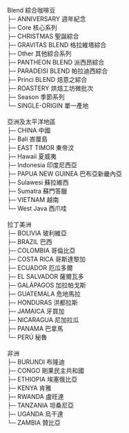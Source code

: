 Blend 綜合咖啡豆<br>
 ├─ ANNIVERSARY 週年紀念<br>
 ├─ Core 核心系列<br>
 ├─ CHRISTMAS 聖誕綜合<br>
 ├─ GRAVITAS BLEND 格拉維塔綜合<br>
 ├─ Other 其他綜合系列<br>
 ├─ PANTHEON BLEND 派西昂綜合<br>
 ├─ PARADEISI BLEND 帕拉迪西綜合<br>
 ├─ Princi BLEND 焙意之綜合<br>
 ├─ ROASTERY 烘焙工坊微批次<br>
 ├─ Season 季節系列<br>
 └─ SINGLE-ORIGIN 單一產地<br>
<br>
亞洲及太平洋地區<br>
 ├─ CHINA 中國<br>
 ├─ Bali 峇厘島<br>
 ├─ EAST TIMOR 東帝汶<br>
 ├─ Hawaii 夏威夷<br>
 ├─ Indonesia 印度尼西亞<br>
 ├─ PAPUA NEW GUINEA 巴布亞新畿內亞<br>
 ├─ Sulawesi 蘇拉維西<br>
 ├─ Sumatra 蘇門答臘<br>
 ├─ VIETNAM 越南<br>
 └─ West Java 西爪哇<br>
<br>
拉丁美洲<br>
 ├─ BOLIVIA 玻利維亞<br>
 ├─ BRAZIL 巴西<br>
 ├─ COLOMBIA 哥倫比亞<br>
 ├─ COSTA RICA 哥斯達黎加<br>
 ├─ ECUADOR 厄瓜多爾<br>
 ├─ EL SALVADOR 薩爾瓦多<br>
 ├─ GALÁPAGOS 加拉帕戈斯<br>
 ├─ GUATEMALA 危地馬拉<br>
 ├─ HONDURAS 洪都拉斯<br>
 ├─ JAMAICA 牙買加<br>
 ├─ NICARAGUA 尼加拉瓜<br>
 ├─ PANAMA 巴拿馬<br>
 └─ PERÚ 秘魯<br>
<br>
非洲<br>
 ├─ BURUNDI 布隆迪<br>
 ├─ CONGO 剛果民主共和國<br>
 ├─ ETHIOPIA 埃塞俄比亞<br>
 ├─ KENYA 肯雅<br>
 ├─ RWANDA 盧旺達<br>
 ├─ TANZANIA 坦桑尼亞<br>
 ├─ UGANDA 烏干達<br>
 └─ ZAMBIA 贊比亞<br>
